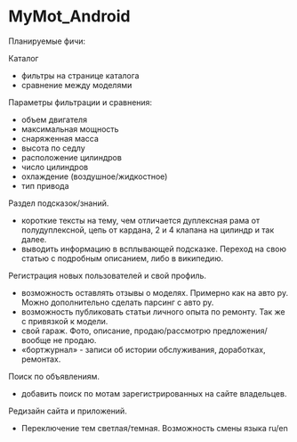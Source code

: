# MyMot_Android

Планируемые фичи:

Каталог
- фильтры на странице каталога
- сравнение между моделями

Параметры фильтрации и сравнения:
- объем двигателя
- максимальная мощность
- снаряженная масса
- высота по седлу
- расположение цилиндров
- число цилиндров
- охлаждение (воздушное/жидкостное)
- тип привода


Раздел подсказок/знаний. 
- короткие тексты на тему, чем отличается дуплексная рама от полудуплексной, цепь от кардана, 2 и 4 клапана на цилиндр и так далее.
- выводить информацию в всплывающей подсказке. Переход на свою статью с подробным описанием, либо в википедию.

Регистрация новых пользователей и свой профиль.
- возможность оставлять отзывы о моделях. Примерно как на авто ру. Можно дополнительно сделать парсинг с авто ру.
- возможность публиковать статьи личного опыта по ремонту. Так же с привязкой к модели. 
- свой гараж. Фото, описание, продаю/рассмотрю предложения/вообще не продаю.
- «бортжурнал» - записи об истории обслуживания, доработках, ремонтах. 


Поиск по объявлениям.
- добавить поиск по мотам зарегистрированных на сайте владельцев.

Редизайн сайта и приложений.
- Переключение тем светлая/темная. Возможность смены языка ru/en

